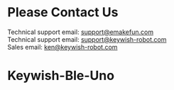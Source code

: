 # Please Contact Us
Technical support email: support@emakefun.com  
Technical support email: support@keywish-robot.com </br>
Sales email: ken@keywish-robot.com  </br>
# Keywish-Ble-Uno
